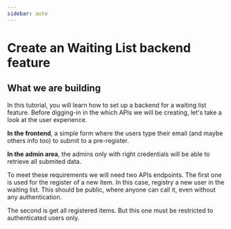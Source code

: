 ```yaml
---
sidebar: auto
---
```

# Create an Waiting List backend feature

## What we are building

In this tutorial, you will learn how to set up a backend for a waiting list feature. Before digging-in in the which APIs we will be creating, let's take a look at the user experience.

**In the frontend**,  a simple form where the users type their email (and maybe others info too) to submit to a pre-register.

**In the admin area**, the admins only with right credentials will be able to retrieve all submited data.

To meet these requirements we will need two APIs endpoints. The first one is used for the register of a new item. In this case, registry a new user in the waiting list. This should be public, where anyone can call it, even without any authentication.

The second is get all registered items. But this one must be restricted to authenticated users only.
